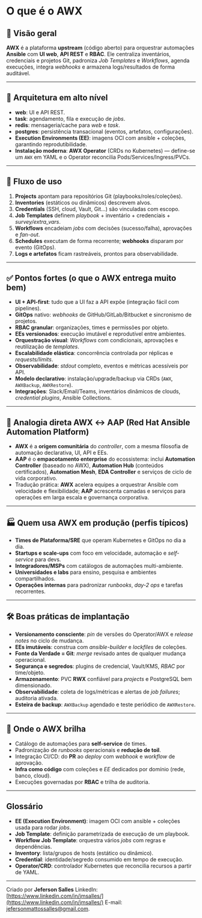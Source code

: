 # O que é o **AWX**

## 🎯 Visão geral

**AWX** é a plataforma **upstream** (código aberto) para orquestrar automações **Ansible** com **UI web**, **API REST** e **RBAC**. Ele centraliza inventários, credenciais e projetos Git, padroniza *Job Templates* e *Workflows*, agenda execuções, integra *webhooks* e armazena logs/resultados de forma auditável.

---

## 🧠 Arquitetura em alto nível

* **web**: UI e API REST.
* **task**: agendamento, fila e execução de *jobs*.
* **redis**: mensageria/cache para *web* e *task*.
* **postgres**: persistência transacional (eventos, artefatos, configurações).
* **Execution Environments (EE)**: imagens OCI com ansible + coleções, garantindo reprodutibilidade.
* **Instalação moderna**: **AWX Operator** (CRDs no Kubernetes) — define-se um `AWX` em YAML e o Operator reconcilia Pods/Services/Ingress/PVCs.

---

## 🔧 Fluxo de uso

1. **Projects** apontam para repositórios Git (playbooks/roles/coleções).
2. **Inventories** (estáticos ou dinâmicos) descrevem alvos.
3. **Credentials** (SSH, cloud, Vault, Git…) são vinculadas com escopo.
4. **Job Templates** definem *playbook* + inventário + credenciais + *survey/extra\_vars*.
5. **Workflows** encadeiam *jobs* com decisões (sucesso/falha), aprovações e *fan-out*.
6. **Schedules** executam de forma recorrente; **webhooks** disparam por evento (GitOps).
7. **Logs e artefatos** ficam rastreáveis, prontos para observabilidade.

---

## ✅ Pontos fortes (o que o AWX entrega muito bem)

* **UI + API-first**: tudo que a UI faz a API expõe (integração fácil com pipelines).
* **GitOps** nativo: *webhooks* de GitHub/GitLab/Bitbucket e sincronismo de projetos.
* **RBAC granular**: organizações, times e permissões por objeto.
* **EEs versionados**: execução imutável e reprodutível entre ambientes.
* **Orquestração visual**: *Workflows* com condicionais, aprovações e reutilização de *templates*.
* **Escalabilidade elástica**: concorrência controlada por réplicas e *requests/limits*.
* **Observabilidade**: *stdout* completo, eventos e métricas acessíveis por API.
* **Modelo declarativo**: instalação/upgrade/backup via CRDs (`AWX`, `AWXBackup`, `AWXRestore`).
* **Integrações**: Slack/Email/Teams, inventários dinâmicos de clouds, *credential plugins*, Ansible Collections.

---

## 🔁 Analogia direta **AWX ↔ AAP (Red Hat Ansible Automation Platform)**

* **AWX** é a **origem comunitária** do *controller*, com a mesma filosofia de automação declarativa, UI, API e EEs.
* **AAP** é o **empacotamento enterprise** do ecossistema: inclui **Automation Controller** (baseado no AWX), **Automation Hub** (conteúdos certificados), **Automation Mesh**, **EDA Controller** e serviços de ciclo de vida corporativo.
* Tradução prática: **AWX** acelera equipes a orquestrar Ansible com velocidade e flexibilidade; **AAP** acrescenta camadas e serviços para operações em larga escala e governança corporativa.

---

## 🏭 Quem usa **AWX** em produção (perfis típicos)

* **Times de Plataforma/SRE** que operam Kubernetes e GitOps no dia a dia.
* **Startups e scale-ups** com foco em velocidade, automação e *self-service* para devs.
* **Integradores/MSPs** com catálogos de automações multi-ambiente.
* **Universidades e labs** para ensino, pesquisa e ambientes compartilhados.
* **Operações internas** para padronizar *runbooks*, *day-2 ops* e tarefas recorrentes.

---

## 🛠️ Boas práticas de implantação

* **Versionamento consciente**: *pin* de versões do Operator/AWX e *release notes* no ciclo de mudança.
* **EEs imutáveis**: construa com *ansible-builder* e *lockfiles* de coleções.
* **Fonte da Verdade = Git**: *merge* revisado antes de qualquer mudança operacional.
* **Segurança e segredos**: plugins de credencial, Vault/KMS, *RBAC* por time/objeto.
* **Armazenamento**: PVC **RWX** confiável para *projects* e PostgreSQL bem dimensionado.
* **Observabilidade**: coleta de logs/métricas e alertas de *job failures*; auditoria ativada.
* **Esteira de backup**: `AWXBackup` agendado e teste periódico de `AWXRestore`.

---

## 🚀 Onde o AWX brilha

* Catálogo de automações para **self-service** de times.
* Padronização de *runbooks* operacionais e **redução de toil**.
* Integração CI/CD: do **PR** ao *deploy* com *webhook* e *workflow* de aprovação.
* **Infra como código** com coleções e *EE* dedicados por domínio (rede, banco, cloud).
* Execuções governadas por **RBAC** e trilha de auditoria.

---

## Glossário

* **EE (Execution Environment)**: imagem OCI com ansible + coleções usada para rodar *jobs*.
* **Job Template**: definição parametrizada de execução de um playbook.
* **Workflow Job Template**: orquestra vários *jobs* com regras e dependências.
* **Inventory**: lista/grupos de hosts (estático ou dinâmico).
* **Credential**: identidade/segredo consumido em tempo de execução.
* **Operator/CRD**: controlador Kubernetes que reconcilia recursos a partir de YAML.

---

Criado por **Jeferson Salles**
LinkedIn: [https://www.linkedin.com/in/jmsalles/](https://www.linkedin.com/in/jmsalles/)
E-mail: [jefersonmattossalles@gmail.com](mailto:jefersonmattossalles@gmail.com).
